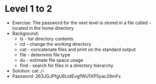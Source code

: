# Level 1 to 2

- Exercise: The password for the next level is stored in a file called - located in the home directory
- Background:
  - ls - list directory contents
  - cd - change the working directory
  - cat - concatenate files and print on the standard output
  - file - determine file type
  - du - estimate file space usage
  - find - search for files in a directory hierarchy
- Solution: cat ./-
- Password: 263JGJPfgU6LtdEvgfWU1XP5yac29mFx
